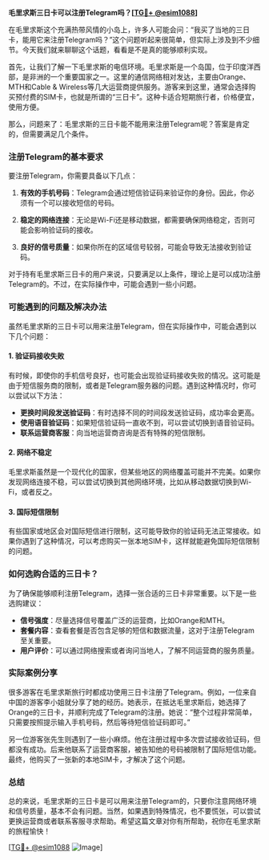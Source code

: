 **毛里求斯三日卡可以注册Telegram吗？[[TG💪+ @esim1088](https://t.me/s/esim1088)]**

在毛里求斯这个充满热带风情的小岛上，许多人可能会问：“我买了当地的三日卡，能用它来注册Telegram吗？”这个问题听起来很简单，但实际上涉及到不少细节。今天我们就来聊聊这个话题，看看是不是真的能够顺利实现。

首先，让我们了解一下毛里求斯的电信环境。毛里求斯是一个岛国，位于印度洋西部，是非洲的一个重要国家之一。这里的通信网络相对发达，主要由Orange、MTH和Cable & Wireless等几大运营商提供服务。游客来到这里，通常会选择购买预付费的SIM卡，也就是所谓的“三日卡”。这种卡适合短期旅行者，价格便宜，使用方便。

那么，问题来了：毛里求斯的三日卡能不能用来注册Telegram呢？答案是肯定的，但需要满足几个条件。

### 注册Telegram的基本要求

要注册Telegram，你需要具备以下几点：

1. **有效的手机号码**：Telegram会通过短信验证码来验证你的身份。因此，你必须有一个可以接收短信的号码。
   
2. **稳定的网络连接**：无论是Wi-Fi还是移动数据，都需要确保网络稳定，否则可能会影响验证码的接收。

3. **良好的信号质量**：如果你所在的区域信号较弱，可能会导致无法接收到验证码。

对于持有毛里求斯三日卡的用户来说，只要满足以上条件，理论上是可以成功注册Telegram的。不过，在实际操作中，可能会遇到一些小问题。

### 可能遇到的问题及解决办法

虽然毛里求斯的三日卡可以用来注册Telegram，但在实际操作中，可能会遇到以下几个问题：

#### 1. 验证码接收失败

有时候，即使你的手机信号良好，也可能会出现验证码接收失败的情况。这可能是由于短信服务商的限制，或者是Telegram服务器的问题。遇到这种情况时，你可以尝试以下方法：

- **更换时间段发送验证码**：有时选择不同的时间段发送验证码，成功率会更高。
- **使用语音验证码**：如果短信验证码一直收不到，可以尝试切换到语音验证码。
- **联系运营商客服**：向当地运营商咨询是否有特殊的短信限制。

#### 2. 网络不稳定

毛里求斯虽然是一个现代化的国家，但某些地区的网络覆盖可能并不完美。如果你发现网络连接不稳，可以尝试切换到其他网络环境，比如从移动数据切换到Wi-Fi，或者反之。

#### 3. 国际短信限制

有些国家或地区会对国际短信进行限制，这可能导致你的验证码无法正常接收。如果你遇到了这种情况，可以考虑购买一张本地SIM卡，这样就能避免国际短信限制的问题。

### 如何选购合适的三日卡？

为了确保能够顺利注册Telegram，选择一张合适的三日卡非常重要。以下是一些选购建议：

- **信号强度**：尽量选择信号覆盖广泛的运营商，比如Orange和MTH。
- **套餐内容**：查看套餐是否包含足够的短信和数据流量，这对于注册Telegram至关重要。
- **用户评价**：可以通过网络搜索或者询问当地人，了解不同运营商的服务质量。

### 实际案例分享

很多游客在毛里求斯旅行时都成功使用三日卡注册了Telegram。例如，一位来自中国的游客李小姐就分享了她的经历。她表示，在抵达毛里求斯后，她选择了Orange的三日卡，并顺利完成了Telegram的注册。她说：“整个过程非常简单，只需要按照提示输入手机号码，然后等待短信验证码即可。”

另一位游客张先生则遇到了一些小麻烦。他在注册过程中多次尝试接收验证码，但都没有成功。后来他联系了运营商客服，被告知他的号码被限制了国际短信功能。最终，他购买了一张新的本地SIM卡，才解决了这个问题。

### 总结

总的来说，毛里求斯的三日卡是可以用来注册Telegram的，只要你注意网络环境和信号质量，基本不会有问题。当然，如果遇到特殊情况，也不要慌张，可以尝试更换运营商或者联系客服寻求帮助。希望这篇文章对你有所帮助，祝你在毛里求斯的旅程愉快！

[[TG💪+ @esim1088](https://t.me/s/esim1088) ![Image](https://i.postimg.cc/4NQfJmqS/Snipaste-2025-05-13-00-14-12.png)]